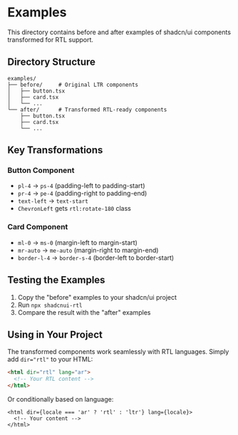 # Examples

This directory contains before and after examples of shadcn/ui components transformed for RTL support.

## Directory Structure

```
examples/
├── before/     # Original LTR components
│   ├── button.tsx
│   ├── card.tsx
│   └── ...
└── after/      # Transformed RTL-ready components
    ├── button.tsx
    ├── card.tsx
    └── ...
```

## Key Transformations

### Button Component
- `pl-4` → `ps-4` (padding-left to padding-start)
- `pr-4` → `pe-4` (padding-right to padding-end)
- `text-left` → `text-start`
- `ChevronLeft` gets `rtl:rotate-180` class

### Card Component
- `ml-0` → `ms-0` (margin-left to margin-start)
- `mr-auto` → `me-auto` (margin-right to margin-end)
- `border-l-4` → `border-s-4` (border-left to border-start)

## Testing the Examples

1. Copy the "before" examples to your shadcn/ui project
2. Run `npx shadcnui-rtl`
3. Compare the result with the "after" examples

## Using in Your Project

The transformed components work seamlessly with RTL languages. Simply add `dir="rtl"` to your HTML:

```html
<html dir="rtl" lang="ar">
  <!-- Your RTL content -->
</html>
```

Or conditionally based on language:

```tsx
<html dir={locale === 'ar' ? 'rtl' : 'ltr'} lang={locale}>
  <!-- Your content -->
</html>
```